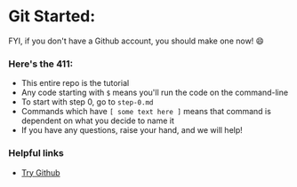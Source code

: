 # Git Started:
FYI, if you don't have a Github account, you should make one now! :smile:
### Here's the 411:
- This entire repo is the tutorial
- Any code starting with `$` means you'll run the code on the command-line
- To start with step 0, go to `step-0.md`
- Commands which have `[ some text here ]` means that command is dependent on what you decide to name it
- If you have any questions, raise your hand, and we will help!
### Helpful links
- [Try Github](https://try.github.io/levels/challenges/1)
